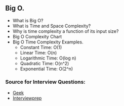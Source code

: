 ## Big O.

- What is Big O?
- What is Time and Space Complexity?
- Why is time complexity a function of its input size?
- Big O Complexity Chart
- Big O Time Complexity Examples.
  - Constant Time: O(1)
  - Linear Time: O(n)
  - Logarithmic Time: O(log n)
  - Quadratic Time: O(n^2)
  - Exponential Time: O(2^n)

### Source for Interview Questions:

- [Geek](https://www.geeksforgeeks.org/practice-questions-time-complexity-analysis/)
- [Interviewprep](https://interviewprep.org/big-o-notation-interview-questions/)
